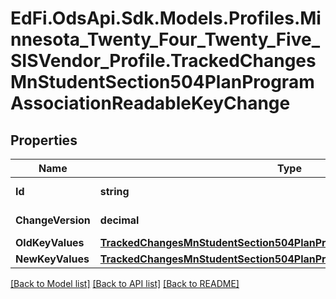 # EdFi.OdsApi.Sdk.Models.Profiles.Minnesota_Twenty_Four_Twenty_Five_SISVendor_Profile.TrackedChangesMnStudentSection504PlanProgramAssociationReadableKeyChange

## Properties

Name | Type | Description | Notes
------------ | ------------- | ------------- | -------------
**Id** | **string** | Resource identifier | [optional] 
**ChangeVersion** | **decimal** | Change version | [optional] 
**OldKeyValues** | [**TrackedChangesMnStudentSection504PlanProgramAssociationReadableKey**](TrackedChangesMnStudentSection504PlanProgramAssociationReadableKey.md) |  | [optional] 
**NewKeyValues** | [**TrackedChangesMnStudentSection504PlanProgramAssociationReadableKey**](TrackedChangesMnStudentSection504PlanProgramAssociationReadableKey.md) |  | [optional] 

[[Back to Model list]](../README.md#documentation-for-models) [[Back to API list]](../README.md#documentation-for-api-endpoints) [[Back to README]](../README.md)

